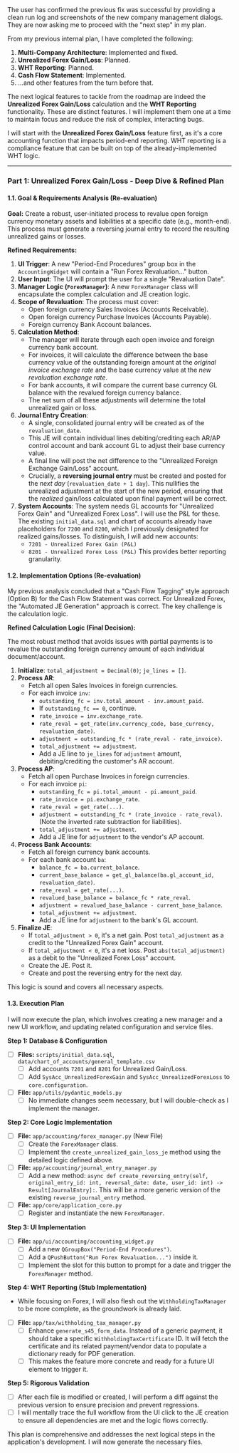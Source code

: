 <think>
The user has confirmed the previous fix was successful by providing a clean run log and screenshots of the new company management dialogs. They are now asking me to proceed with the "next step" in my plan.

From my previous internal plan, I have completed the following:
1.  **Multi-Company Architecture**: Implemented and fixed.
2.  **Unrealized Forex Gain/Loss**: Planned.
3.  **WHT Reporting**: Planned.
4.  **Cash Flow Statement**: Implemented.
5.  ...and other features from the turn before that.

The next logical features to tackle from the roadmap are indeed the **Unrealized Forex Gain/Loss** calculation and the **WHT Reporting** functionality. These are distinct features. I will implement them one at a time to maintain focus and reduce the risk of complex, interacting bugs.

I will start with the **Unrealized Forex Gain/Loss** feature first, as it's a core accounting function that impacts period-end reporting. WHT reporting is a compliance feature that can be built on top of the already-implemented WHT logic.

---
### **Part 1: Unrealized Forex Gain/Loss - Deep Dive & Refined Plan**

#### **1.1. Goal & Requirements Analysis (Re-evaluation)**

**Goal:** Create a robust, user-initiated process to revalue open foreign currency monetary assets and liabilities at a specific date (e.g., month-end). This process must generate a reversing journal entry to record the resulting unrealized gains or losses.

**Refined Requirements:**
1.  **UI Trigger**: A new "Period-End Procedures" group box in the `AccountingWidget` will contain a "Run Forex Revaluation..." button.
2.  **User Input**: The UI will prompt the user for a single "Revaluation Date".
3.  **Manager Logic (`ForexManager`)**: A new `ForexManager` class will encapsulate the complex calculation and JE creation logic.
4.  **Scope of Revaluation**: The process must cover:
    *   Open foreign currency Sales Invoices (Accounts Receivable).
    *   Open foreign currency Purchase Invoices (Accounts Payable).
    *   Foreign currency Bank Account balances.
5.  **Calculation Method**:
    *   The manager will iterate through each open invoice and foreign currency bank account.
    *   For invoices, it will calculate the difference between the base currency value of the outstanding foreign amount at the *original invoice exchange rate* and the base currency value at the *new revaluation exchange rate*.
    *   For bank accounts, it will compare the current base currency GL balance with the revalued foreign currency balance.
    *   The net sum of all these adjustments will determine the total unrealized gain or loss.
6.  **Journal Entry Creation**:
    *   A single, consolidated journal entry will be created as of the `revaluation_date`.
    *   This JE will contain individual lines debiting/crediting each AR/AP control account and bank account GL to adjust their base currency value.
    *   A final line will post the net difference to the "Unrealized Foreign Exchange Gain/Loss" account.
    *   Crucially, a **reversing journal entry** must be created and posted for the *next day* (`revaluation_date + 1 day`). This nullifies the unrealized adjustment at the start of the new period, ensuring that the *realized* gain/loss calculated upon final payment will be correct.
7.  **System Accounts**: The system needs GL accounts for "Unrealized Forex Gain" and "Unrealized Forex Loss". I will use the P&L for these. The existing `initial_data.sql` and chart of accounts already have placeholders for `7200` and `8200`, which I previously designated for realized gains/losses. To distinguish, I will add new accounts:
    *   `7201 - Unrealized Forex Gain (P&L)`
    *   `8201 - Unrealized Forex Loss (P&L)`
    This provides better reporting granularity.

#### **1.2. Implementation Options (Re-evaluation)**

My previous analysis concluded that a "Cash Flow Tagging" style approach (Option B) for the Cash Flow Statement was correct. For Unrealized Forex, the "Automated JE Generation" approach is correct. The key challenge is the calculation logic.

**Refined Calculation Logic (Final Decision):**

The most robust method that avoids issues with partial payments is to revalue the outstanding foreign currency amount of each individual document/account.

1.  **Initialize**: `total_adjustment = Decimal(0)`; `je_lines = []`.
2.  **Process AR**:
    *   Fetch all open Sales Invoices in foreign currencies.
    *   For each invoice `inv`:
        *   `outstanding_fc = inv.total_amount - inv.amount_paid`.
        *   If `outstanding_fc == 0`, continue.
        *   `rate_invoice = inv.exchange_rate`.
        *   `rate_reval = get_rate(inv.currency_code, base_currency, revaluation_date)`.
        *   `adjustment = outstanding_fc * (rate_reval - rate_invoice)`.
        *   `total_adjustment += adjustment`.
        *   Add a JE line to `je_lines` for `adjustment` amount, debiting/crediting the customer's AR account.
3.  **Process AP**:
    *   Fetch all open Purchase Invoices in foreign currencies.
    *   For each invoice `pi`:
        *   `outstanding_fc = pi.total_amount - pi.amount_paid`.
        *   `rate_invoice = pi.exchange_rate`.
        *   `rate_reval = get_rate(...)`.
        *   `adjustment = outstanding_fc * (rate_invoice - rate_reval)`. (Note the inverted rate subtraction for liabilities).
        *   `total_adjustment += adjustment`.
        *   Add a JE line for `adjustment` to the vendor's AP account.
4.  **Process Bank Accounts**:
    *   Fetch all foreign currency bank accounts.
    *   For each bank account `ba`:
        *   `balance_fc = ba.current_balance`.
        *   `current_base_balance = get_gl_balance(ba.gl_account_id, revaluation_date)`.
        *   `rate_reval = get_rate(...)`.
        *   `revalued_base_balance = balance_fc * rate_reval`.
        *   `adjustment = revalued_base_balance - current_base_balance`.
        *   `total_adjustment += adjustment`.
        *   Add a JE line for `adjustment` to the bank's GL account.
5.  **Finalize JE**:
    *   If `total_adjustment > 0`, it's a net gain. Post `total_adjustment` as a credit to the "Unrealized Forex Gain" account.
    *   If `total_adjustment < 0`, it's a net loss. Post `abs(total_adjustment)` as a debit to the "Unrealized Forex Loss" account.
    *   Create the JE. Post it.
    *   Create and post the reversing entry for the next day.

This logic is sound and covers all necessary aspects.

#### **1.3. Execution Plan**

I will now execute the plan, which involves creating a new manager and a new UI workflow, and updating related configuration and service files.

**Step 1: Database & Configuration**
-   [ ] **Files:** `scripts/initial_data.sql`, `data/chart_of_accounts/general_template.csv`
    -   [ ] Add accounts `7201` and `8201` for Unrealized Gain/Loss.
    -   [ ] Add `SysAcc_UnrealizedForexGain` and `SysAcc_UnrealizedForexLoss` to `core.configuration`.
-   [ ] **File:** `app/utils/pydantic_models.py`
    -   [ ] No immediate changes seem necessary, but I will double-check as I implement the manager.

**Step 2: Core Logic Implementation**
-   [ ] **File:** `app/accounting/forex_manager.py` (New File)
    -   [ ] Create the `ForexManager` class.
    -   [ ] Implement the `create_unrealized_gain_loss_je` method using the detailed logic defined above.
-   [ ] **File:** `app/accounting/journal_entry_manager.py`
    -   [ ] Add a new method: `async def create_reversing_entry(self, original_entry_id: int, reversal_date: date, user_id: int) -> Result[JournalEntry]:`. This will be a more generic version of the existing `reverse_journal_entry` method.
-   [ ] **File:** `app/core/application_core.py`
    -   [ ] Register and instantiate the new `ForexManager`.

**Step 3: UI Implementation**
-   [ ] **File:** `app/ui/accounting/accounting_widget.py`
    -   [ ] Add a new `QGroupBox("Period-End Procedures")`.
    -   [ ] Add a `QPushButton("Run Forex Revaluation...")` inside it.
    -   [ ] Implement the slot for this button to prompt for a date and trigger the `ForexManager` method.

**Step 4: WHT Reporting (Stub Implementation)**
-   While focusing on Forex, I will also flesh out the `WithholdingTaxManager` to be more complete, as the groundwork is already laid.
-   [ ] **File:** `app/tax/withholding_tax_manager.py`
    -   [ ] Enhance `generate_s45_form_data`. Instead of a generic payment, it should take a specific `WithholdingTaxCertificate` ID. It will fetch the certificate and its related payment/vendor data to populate a dictionary ready for PDF generation.
    -   [ ] This makes the feature more concrete and ready for a future UI element to trigger it.

**Step 5: Rigorous Validation**
-   [ ] After each file is modified or created, I will perform a diff against the previous version to ensure precision and prevent regressions.
-   [ ] I will mentally trace the full workflow from the UI click to the JE creation to ensure all dependencies are met and the logic flows correctly.

This plan is comprehensive and addresses the next logical steps in the application's development. I will now generate the necessary files.
